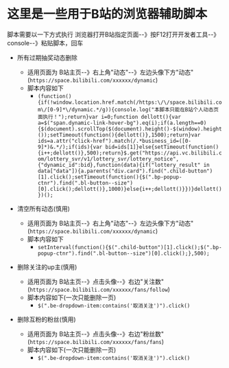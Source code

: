 # 这里是一些用于B站的浏览器辅助脚本

脚本需要以一下方式执行
浏览器打开B站指定页面--》按F12打开开发者工具--》console--》粘贴脚本，回车

* 所有过期抽奖动态删除
    *  适用页面为 B站主页--》右上角"动态"--》左边头像下方"动态"(`https://space.bilibili.com/xxxxxx/dynamic`)
    *  脚本内容如下
          *  `(function(){if(!window.location.href.match(/https:\/\/space.bilibili.com\/[0-9]*\/dynamic.*/g)){console.log("本脚本只能在B站个人动态页面执行！");return}var i=0;function dellott(){var a=$("span.dynamic-link-hover-bg").eq(i);if(a.length==0){$(document).scrollTop($(document).height()-$(window).height());setTimeout(function(){dellott()},1500);return}var ids=a.attr("click-href").match(/.*business_id=([0-9]*)&.*/);if(ids){var bid=ids[1]}else{setTimeout(function(){i++;dellott()},500);return}$.get("https://api.vc.bilibili.com/lottery_svr/v1/lottery_svr/lottery_notice",{"dynamic_id":bid},function(data){if("lottery_result" in data["data"]){a.parents("div.card").find(".child-button")[1].click();setTimeout(function(){$(".bp-popup-ctnr").find(".bl-button--size")[0].click();dellott()},1000)}else{i++;dellott()}})}dellott()})();`

* 清空所有动态(慎用)
    *  适用页面为 B站主页--》右上角"动态"--》左边头像下方"动态"(`https://space.bilibili.com/xxxxxx/dynamic`)
    *  脚本内容如下
          *  `setInterval(function(){$(".child-button")[1].click();$(".bp-popup-ctnr").find(".bl-button--size")[0].click();},500);`

* 删除关注的up主(慎用)
    *  适用页面为 B站主页--》点击头像--》右边"关注数"(`https://space.bilibili.com/xxxxxx/fans/follow`)
    *  脚本内容如下(一次只能删除一页)
          *  `$(".be-dropdown-item:contains('取消关注')").click()`

* 删除互粉的粉丝(慎用)
    *  适用页面为 B站主页--》点击头像--》右边"粉丝数"(`https://space.bilibili.com/xxxxxx/fans/fans`)
    *  脚本内容如下(一次只能删除一页)
          *  `$(".be-dropdown-item:contains('取消关注')").click()`

